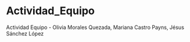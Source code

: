 # Actividad_Equipo
Actividad Equipo - Olivia Morales Quezada, Mariana Castro Payns, Jésus Sánchez López
